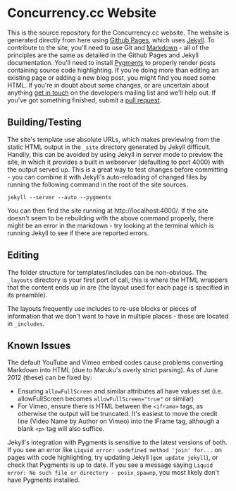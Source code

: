 # Concurrency.cc Website

This is the source repository for the Concurrency.cc website.
The website is generated directly from here using [Github Pages][ghp], which uses [Jekyll][jekyll].
To contribute to the site, you'll need to use Git and [Markdown][markdown] - all of the principles are the same as detailed in the Github Pages and Jekyll documentation.
You'll need to install [Pygments][pygments] to properly render posts containing source code highlighting.
If you're doing more than editing an existing page or adding a new blog post, you might find you need some HTML.
If you're in doubt about some changes, or are uncertain about anything [get in touch][devlist] on the developers mailing list and we'll help out.
If you've got something finished, submit a [pull request][ghpullreq].

[ghp]: http://pages.github.com
[jekyll]: https://github.com/mojombo/jekyll
[devlist]: http://concurrency.cc/docs/mailinglists.html
[markdown]: http://daringfireball.net/projects/markdown/
[pygments]: http://pygments.org
[ghpullreq]: https://help.github.com/articles/using-pull-requests

## Building/Testing

The site's template use absolute URLs, which makes previewing from the static HTML output in the `_site` directory generated by Jekyll difficult.
Handily, this can be avoided by using Jekyll in server mode to preview the site, in which it provides a built in webserver (defaulting to port 4000) with the output served up.
This is a great way to test changes before committing - you can combine it with Jekyll's auto-reloading of changed files by running the following command in the root of the site sources.

	jekyll --server --auto --pygments

You can then find the site running at http://localhost:4000/.
If the site doesn't seem to be rebuilding with the above command properly, there might be an error in the markdown - try looking at the terminal which is running Jekyll to see if there are reported errors.

## Editing

The folder structure for templates/includes can be non-obvious. The `_layouts` directory is your first port of call, this is where the HTML wrappers that the content ends up in are (the layout used for each page is specified in its preamble).

The layouts frequently use includes to re-use blocks or pieces of information that we don't want to have in multiple places - these are located in `_includes`.

## Known Issues

The default YouTube and Vimeo embed codes cause problems converting Markdown into HTML (due to Maruku's overly strict parsing). As of June 2012 (these) can be fixed by:

* Ensuring `allowFullScreen` and similar attributes all have values set (i.e. allowFullScreen becomes `allowFullScreen="true"` or similar)
* For Vimeo, ensure there is HTML between the `<iframe>` tags, as otherwise the output will be truncated. It's easiest to move the credit line (Video Name by Author on Vimeo) into the iFrame tag, although a blank `<p>` tag will also suffice.

Jekyll's integration with Pygments is sensitive to the latest versions of both. If you see an error like `Liquid error: undefined method 'join' for...` on pages with code highlighting, try updating Jekyll (`gem update jekyll`), or check that Pygments is up to date.
If you see a message saying `Liquid error: No such file or directory - posix_spawnp`, you most likely don't have Pygments installed.